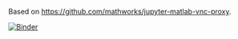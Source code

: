 Based on https://github.com/mathworks/jupyter-matlab-vnc-proxy.

[![Binder](https://mybinder.org/badge_logo.svg)](https://mybinder.org/v2/gh/SofianeB/matlab-jupyter-vnc/HEAD?urlpath=/lab/tree/home/jovyan)
